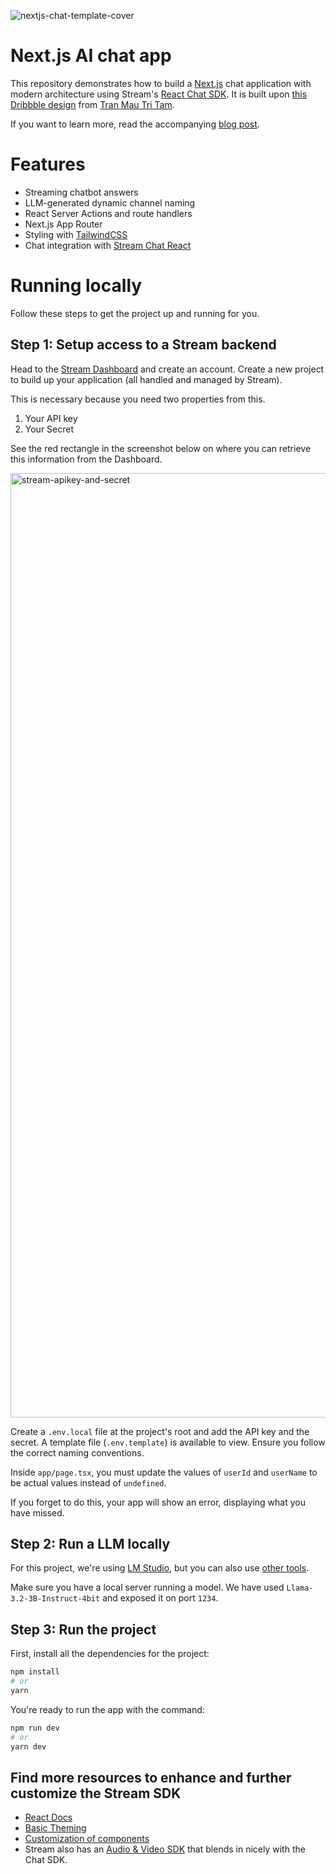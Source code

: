 ![nextjs-chat-template-cover](https://github.com/GetStream/nextjs-chat-template/assets/12433593/8080611f-6145-47aa-b0bc-11b838b13264)

# Next.js AI chat app

This repository demonstrates how to build a [Next.js](https://nextjs.org/) chat application with modern architecture using Stream's [React Chat SDK](https://getstream.io/chat/sdk/react/).
It is built upon [this Dribbble design](https://dribbble.com/shots/20928432-Brainwave-AI-UI-Kit) from [Tran Mau Tri Tam](https://dribbble.com/tranmautritam).

If you want to learn more, read the accompanying [blog post]().

# Features

- Streaming chatbot answers
- LLM-generated dynamic channel naming
- React Server Actions and route handlers 
- Next.js App Router
- Styling with [TailwindCSS](https://tailwindcss.com)
- Chat integration with [Stream Chat React](https://getstream.io/chat/docs/sdk/react/)

# Running locally

Follow these steps to get the project up and running for you.

## Step 1: Setup access to a Stream backend

Head to the [Stream Dashboard](https://dashboard.getstream.io/) and create an account. Create a new project to build up your application (all handled and managed by Stream).

This is necessary because you need two properties from this.

1. Your API key
2. Your Secret

See the red rectangle in the screenshot below on where you can retrieve this information from the Dashboard.

<img width="1511" alt="stream-apikey-and-secret" src="https://github.com/GetStream/nextjs-chat-template/assets/12433593/40201ab8-4c55-426d-94bc-e89649849ffc">

Create a `.env.local` file at the project's root and add the API key and the secret. A template file (`.env.template`) is available to view. Ensure you follow the correct naming conventions.

Inside `app/page.tsx`, you must update the values of `userId` and `userName` to be actual values instead of `undefined`.

If you forget to do this, your app will show an error, displaying what you have missed.

## Step 2: Run a LLM locally

For this project, we're using [LM Studio](https://lmstudio.ai/), but you can also use [other tools](https://getstream.io/blog/best-local-llm-tools/).

Make sure you have a local server running a model. We have used `Llama-3.2-3B-Instruct-4bit` and exposed it on port `1234`.

## Step 3: Run the project

First, install all the dependencies for the project:

```bash
npm install
# or
yarn
```

You're ready to run the app with the command:

```bash
npm run dev
# or
yarn dev
```

## Find more resources to enhance and further customize the Stream SDK

- [React Docs](https://getstream.io/chat/docs/sdk/react/)
- [Basic Theming](https://getstream.io/chat/docs/sdk/react/theming/themingv2/)
- [Customization of components](https://getstream.io/chat/docs/sdk/react/guides/customization/)
- Stream also has an [Audio & Video SDK](https://getstream.io/video/docs/) that blends in nicely with the Chat SDK.
